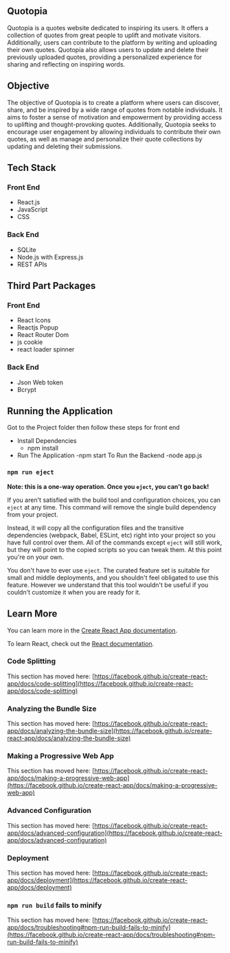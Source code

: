 ## Quotopia

Quotopia is a quotes website dedicated to inspiring its users. It offers a collection of quotes from great people to uplift and motivate visitors. Additionally, users can contribute to the platform by writing and uploading their own quotes. Quotopia also allows users to update and delete their previously uploaded quotes, providing a personalized experience for sharing and reflecting on inspiring words.

## Objective

The objective of Quotopia is to create a platform where users can discover, share, and be inspired by a wide range of quotes from notable individuals. It aims to foster a sense of motivation and empowerment by providing access to uplifting and thought-provoking quotes. Additionally, Quotopia seeks to encourage user engagement by allowing individuals to contribute their own quotes, as well as manage and personalize their quote collections by updating and deleting their submissions.

## Tech Stack
  ### Front End
   * React.js
   * JavaScript
   * CSS
  ### Back End
   * SQLite
   * Node.js with Express.js
   * REST APIs

## Third Part Packages 
  ### Front End
   * React Icons
   * Reactjs Popup
   * React Router Dom
   * js cookie
   * react loader spinner
  ### Back End
   * Json Web token
   * Bcrypt

## Running the Application
  Got to the Project folder then follow these steps for front end 
   * Install Dependencies
       - npm install
   * Run The Application
       -npm start
  To Run the Backend
       -node app.js          

### `npm run eject`

**Note: this is a one-way operation. Once you `eject`, you can't go back!**

If you aren't satisfied with the build tool and configuration choices, you can `eject` at any time. This command will remove the single build dependency from your project.

Instead, it will copy all the configuration files and the transitive dependencies (webpack, Babel, ESLint, etc) right into your project so you have full control over them. All of the commands except `eject` will still work, but they will point to the copied scripts so you can tweak them. At this point you're on your own.

You don't have to ever use `eject`. The curated feature set is suitable for small and middle deployments, and you shouldn't feel obligated to use this feature. However we understand that this tool wouldn't be useful if you couldn't customize it when you are ready for it.

## Learn More

You can learn more in the [Create React App documentation](https://facebook.github.io/create-react-app/docs/getting-started).

To learn React, check out the [React documentation](https://reactjs.org/).

### Code Splitting

This section has moved here: [https://facebook.github.io/create-react-app/docs/code-splitting](https://facebook.github.io/create-react-app/docs/code-splitting)

### Analyzing the Bundle Size

This section has moved here: [https://facebook.github.io/create-react-app/docs/analyzing-the-bundle-size](https://facebook.github.io/create-react-app/docs/analyzing-the-bundle-size)

### Making a Progressive Web App

This section has moved here: [https://facebook.github.io/create-react-app/docs/making-a-progressive-web-app](https://facebook.github.io/create-react-app/docs/making-a-progressive-web-app)

### Advanced Configuration

This section has moved here: [https://facebook.github.io/create-react-app/docs/advanced-configuration](https://facebook.github.io/create-react-app/docs/advanced-configuration)

### Deployment

This section has moved here: [https://facebook.github.io/create-react-app/docs/deployment](https://facebook.github.io/create-react-app/docs/deployment)

### `npm run build` fails to minify

This section has moved here: [https://facebook.github.io/create-react-app/docs/troubleshooting#npm-run-build-fails-to-minify](https://facebook.github.io/create-react-app/docs/troubleshooting#npm-run-build-fails-to-minify)
